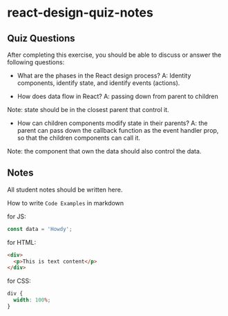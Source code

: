 # react-design-quiz-notes

## Quiz Questions

After completing this exercise, you should be able to discuss or answer the following questions:

- What are the phases in the React design process?
  A: Identity components, identify state, and identify events (actions).

- How does data flow in React?
  A: passing down from parent to children

Note: state should be in the closest parent that control it.

- How can children components modify state in their parents?
  A: the parent can pass down the callback function as the event handler prop, so that the children components can call it.

Note: the component that own the data should also control the data.

## Notes

All student notes should be written here.

How to write `Code Examples` in markdown

for JS:

```js
const data = 'Howdy';
```

for HTML:

```html
<div>
  <p>This is text content</p>
</div>
```

for CSS:

```css
div {
  width: 100%;
}
```
